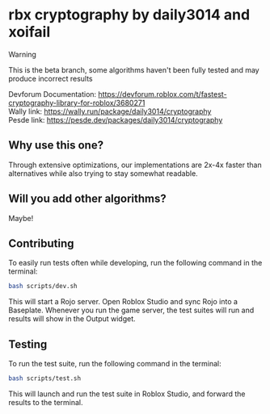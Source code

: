 # rbx cryptography by daily3014 and xoifail

> [!WARNING]
> This is the beta branch, some algorithms haven't been fully tested and may produce incorrect results

Devforum Documentation: https://devforum.roblox.com/t/fastest-cryptography-library-for-roblox/3680271 \
Wally link: https://wally.run/package/daily3014/cryptography \
Pesde link: https://pesde.dev/packages/daily3014/cryptography

## Why use this one?

Through extensive optimizations, our implementations are 2x-4x faster than alternatives while also trying to stay somewhat readable.

## Will you add other algorithms?

Maybe!

## Contributing

To easily run tests often while developing, run the following command in the terminal:

```bash
bash scripts/dev.sh
```

This will start a Rojo server. Open Roblox Studio and sync Rojo into a Baseplate. Whenever you run the game server, the test suites will run and results will show in the Output widget.

## Testing

To run the test suite, run the following command in the terminal:

```bash
bash scripts/test.sh
```

This will launch and run the test suite in Roblox Studio, and forward the results to the terminal.
